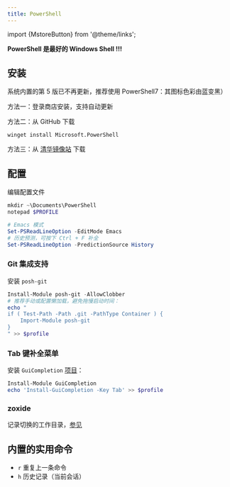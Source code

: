 ```yaml
---
title: PowerShell
---
```


import {MstoreButton} from '@theme/links';

**PowerShell 是最好的 Windows Shell !!!**

## 安装

系统内置的第 5 版已不再更新，推荐使用 PowerShell7：其图标色彩由蓝变黑）

方法一：登录商店安装，支持自动更新

<MstoreButton id="9MZ1SNWT0N5D" name="从应用商店安装" />

方法二：从 GitHub 下载

    winget install Microsoft.PowerShell

方法三：从
[清华镜像站](https://mirrors.tuna.tsinghua.edu.cn/github-release/PowerShell/PowerShell/LatestRelease/#:~:text=win%2Dx64.msi)
下载

## 配置

编辑配置文件

```powershell
mkdir ~\Documents\PowerShell
notepad $PROFILE
```

```powershell
# Emacs 模式
Set-PSReadLineOption -EditMode Emacs
# 历史预测，可按下 Ctrl + F 补全
Set-PSReadLineOption -PredictionSource History

```

### Git 集成支持

安装 `posh-git`

```powershell
Install-Module posh-git -AllowClobber
# 推荐手动或配置懒加载，避免拖慢启动时间：
echo "
if ( Test-Path -Path .git -PathType Container ) {
    Import-Module posh-git
}
" >> $profile

```

### Tab 键补全菜单

安装 `GuiCompletion` [项目](https://github.com/nightroman/PS-GuiCompletion)：

```powershell
Install-Module GuiCompletion
echo 'Install-GuiCompletion -Key Tab' >> $profile

```

### zoxide

记录切换的工作目录，<a href="/docs/dev/modern-cli/zoxide" target="_blank" >参见</a>

## 内置的实用命令

- `r` 重复上一条命令
- `h` 历史记录（当前会话）
